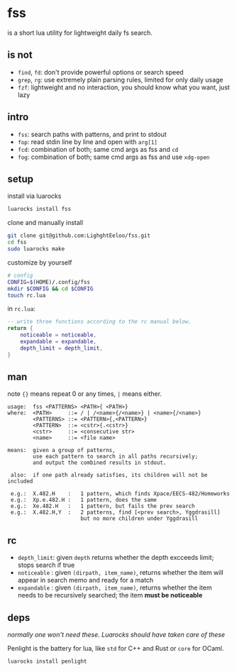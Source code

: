 # fss

is a short lua utility for lightweight daily fs search.

## is not

- `find`, `fd`: don't provide powerful options or search speed
- `grep`, `rg`: use extremely plain parsing rules, limited for only daily usage
- `fzf`: lightweight and no interaction, you should know what you want, just lazy

## intro
- `fss`: search paths with patterns, and print to stdout
- `fop`: read stdin line by line and open with `arg[1]`
- `fcd`: combination of both; same cmd args as fss and `cd`
- `fog`: combination of both; same cmd args as fss and use `xdg-open`

## setup

install via luarocks
```bash
luarocks install fss
```

clone and manually install
```bash
git clone git@github.com:LighghtEeloo/fss.git
cd fss
sudo luarocks make
```

customize by yourself

```bash
# config
CONFIG=$(HOME)/.config/fss
mkdir $CONFIG && cd $CONFIG
touch rc.lua
```

in `rc.lua`:

```lua
-- write three functions according to the rc manual below.
return {
    noticeable = noticeable,
    expandable = expandable,
    depth_limit = depth_limit,
}
```

## man

note `{}` means repeat 0 or any times, ` | ` means either.

```
usage:  fss <PATTERNS> <PATH>{ <PATH>}
where:  <PATH>     ::= / | /<name>{/<name>} | <name>{/<name>}
        <PATTERNS> ::= <PATTERN>{,<PATTERN>}
        <PATTERN>  ::= <cstr>{.<cstr>}
        <cstr>     ::= <consecutive str>
        <name>     ::= <file name>
      
means:  given a group of patterns, 
        use each pattern to search in all paths recursively;
        and output the combined results in stdout.
      
 also:  if one path already satisfies, its children will not be included
      
 e.g.:  X.482.H    :   1 pattern, which finds Xpace/EECS-482/Homeworks
 e.g.:  Xp.e.482.H :   1 pattern, does the same
 e.g.:  Xe.482.H   :   1 pattern, but fails the prev search
 e.g.:  X.482.H,Y  :   2 patterns, find [<prev search>, Yggdrasill]
                       but no more children under Yggdrasill
```

## rc

- `depth_limit`: given `depth` returns whether the depth excceeds limit; stops search if true
- `noticeable` : given `(dirpath, item_name)`, returns whether the item will appear in search memo and ready for a match
- `expandable` : given `(dirpath, item_name)`, returns whether the item needs to be recursively searched; the item **must be noticeable**

## deps

*normally one won't need these. Luarocks should have taken care of these*

Penlight is the battery for lua, like `std` for C++ and Rust or `core` for OCaml.

```bash
luarocks install penlight
```


